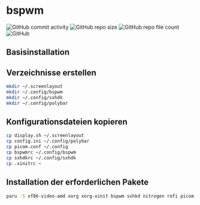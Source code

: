 # bspwm
![GitHub commit activity](https://img.shields.io/github/commit-activity/m/Pfeffimann18/bspwm)
![GitHub repo size](https://img.shields.io/github/repo-size/Pfeffimann18/bspwm)
![GitHub repo file count](https://img.shields.io/github/directory-file-count/Pfeffimann18/bspwm)
![GitHub](https://img.shields.io/github/license/Pfeffimann18/bspwm)
</br>

## Basisinstallation

## Verzeichnisse erstellen
```bash
mkdir ~/.screenlayout
mkdir ~/.config/bspwm
mkdir ~/.config/sxhdk
mkdir ~/.config/polybar
```

## Konfigurationsdateien kopieren
```bash
cp display.sh ~/.screenlayout
cp config.ini ~/.config/polybar
cp picom.conf ~/.config
cp bspwmrc ~/.config/bspwm
cp sxhdkrc ~/.config/sxhdk
cp .xinitrc ~
```

## Installation der erforderlichen Pakete
```bash
paru -S xf86-video-amd xorg xorg-xinit bspwm sxhkd nitrogen rofi picom alacritty firefox arandr ranger bashtop
```
